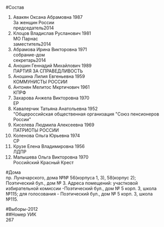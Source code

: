 #Состав  
1. Авакян Оксана Абрамовна 1987  
    За женщин России  
    председатель2014  
2. Клоцов Владислав Русланович 1981  
    МО Парнас  
    заместитель2014  
3. Абрамова Ирина Викторовна 1971  
    собрание-дом  
    секретарь2014  
4. Аношин Геннадий Михайлович 1989  
    ПАРТИЯ ЗА СПРАВЕДЛИВОСТЬ  
5. Аношина Лилия Евгеньевна 1959  
    КОММУНИСТЫ РОССИИ  
6. Антонян Мелитос Мкртичович 1961  
    КПРФ  
7. Захарова Анжела Викторовна 1970  
    ЕР  
8. Кавалерчик Татьяна Анатольевна 1952  
    "Общероссийская общественная организация "Союз пенсионеров России"  
9. Киселева Людмила Алексеевна 1969  
    ПАТРИОТЫ РОССИИ  
10. Коленова Ольга Юрьевна 1974  
    СР  
11. Крузе Елена Владимировна 1956  
    ЛДПР  
12. Малышева Ольга Викторовна 1970  
    Российский Красный Крест  
  
#Дома  
пр. Луначарского, дома №№ 56(корпуса 1, 3), 58(корпус 2); Поэтический бул., дом № 3. Адреса помещений: участковой избирательной комиссии -Поэтический бул., дом № 5 корп. 3, школа №115; для голосования - Поэтический бул., дом № 5 корп. 3, школа №115.  
  
#Выборы-2012  
##Номер УИК  
267  

